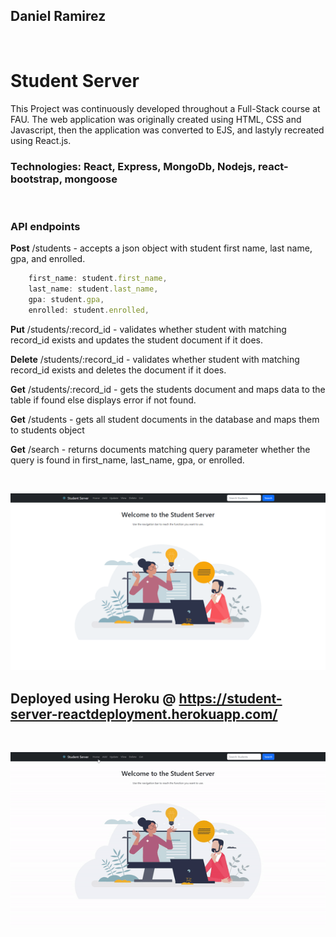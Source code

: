 ## Daniel Ramirez

</br>

# Student Server
This Project was continuously developed throughout a Full-Stack course at FAU. The web application was originally created using HTML, CSS and Javascript, then the application was converted to EJS, and lastyly recreated using React.js.

### **Technologies:** React, Express, MongoDb, Nodejs, react-bootstrap, mongoose
</br>

### **API endpoints**
**Post** /students - accepts a json object with student first name, last name, gpa, and enrolled.

```js
    first_name: student.first_name,
    last_name: student.last_name,
    gpa: student.gpa,
    enrolled: student.enrolled,
```

**Put** /students/:record_id - validates whether student with matching record_id exists and updates the student document if it does.

**Delete** /students/:record_id - validates whether student with matching record_id exists and deletes the document if it does.

**Get** /students/:record_id - gets the students document and maps data to the table if found else displays error if not found.

**Get** /students - gets all student documents in the database and maps them to students object

**Get** /search - returns documents matching query parameter whether the query is found in first_name, last_name, gpa, or enrolled.

</br>

![Landing Page](/readme_res/home.png)


## Deployed using Heroku @ https://student-server-reactdeployment.herokuapp.com/

</br>

![Application gif](/readme_res/student-server.gif)